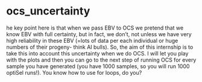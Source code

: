 # ocs_uncertainty

he key point here is that when we pass EBV to OCS we pretend that we know EBV with full certainty, but in fact, we don’t, not unless we have very high reliability in these EBV (=lots of data per each individual or huge numbers of their progeny- think AI bulls). So, the aim of this internship is to take this into account this uncertainty when we do OCS. I will let you play with the plots and then you can go to the next step of running OCS for every sample you have generated (you have 1000 samples, so you will run 1000 optiSel runs!). You know how to use for loops, do you?
